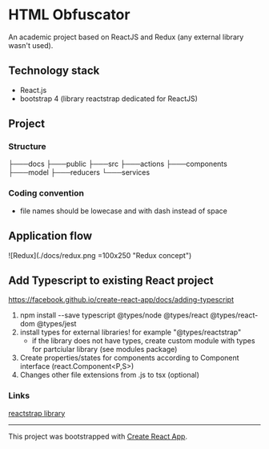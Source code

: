 # HTML Obfuscator

An academic project based on ReactJS and Redux (any external library wasn't used).

## Technology stack
- React.js
- bootstrap 4 (library reactstrap dedicated for ReactJS)

## Project
### Structure
├───docs
├───public
├───src
    ├───actions
    ├───components
    ├───model
    ├───reducers
    └───services

### Coding convention
- file names should be lowecase and with dash instead of space

## Application flow

![Redux](./docs/redux.png =100x250 "Redux concept")

## Add Typescript to existing React project
https://facebook.github.io/create-react-app/docs/adding-typescript

1. npm install --save typescript @types/node @types/react @types/react-dom @types/jest
2. install types for external libraries! for example "@types/reactstrap"
    - if the library does not have types, create custom module with types for partciular library (see modules package)
3. Create properties/states for components according to Component interface (react.Component<P,S>)
4. Changes other file extensions from .js to tsx (optional)

### Links
[reactstrap library](https://reactstrap.github.io/components)

---
This project was bootstrapped with [Create React App](https://github.com/facebook/create-react-app).